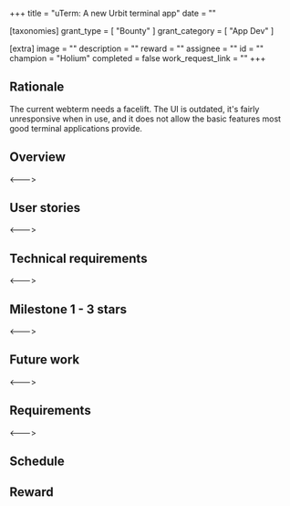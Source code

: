 +++
title = "uTerm: A new Urbit terminal app"
date = ""

[taxonomies]
grant_type = [ "Bounty" ]
grant_category = [ "App Dev" ]

[extra]
image = ""
description = ""
reward = ""
assignee = ""
id = ""
champion = "Holium"
completed = false
work_request_link = ""
+++


## Rationale

The current webterm needs a facelift. The UI is outdated, it's fairly unresponsive when in use, and it does not allow the basic features most 
good terminal applications provide.

## Overview

<--->

## User stories

<--->

## Technical requirements

<--->

## Milestone 1 - 3 stars

<--->

## Future work

<--->

## Requirements

<--->

## Schedule


## Reward
